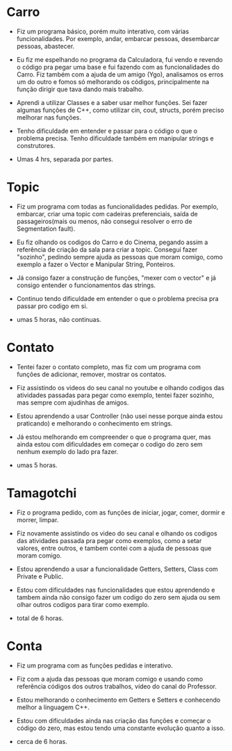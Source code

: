 # Carro

- Fiz um programa básico, porém muito interativo, com várias funcionalidades. Por exemplo, andar, embarcar pessoas, desembarcar pessoas, abastecer.

- Eu fiz me espelhando no programa da Calculadora, fui vendo e revendo o código pra pegar uma base e fui fazendo com as funcionalidades do Carro. Fiz também com a ajuda de um amigo (Ygo),  analisamos os erros um do outro e fomos só melhorando os códigos,  principalmente na função dirigir que tava dando mais trabalho.

- Aprendi a utilizar Classes e a saber usar melhor funções. Sei fazer algumas funções de C++, como utilizar cin, cout, structs, porém preciso melhorar nas funções.

- Tenho dificuldade em entender e passar para o código o que o problema precisa. Tenho dificuldade também em manipular strings e construtores.

- Umas 4 hrs, separada por partes. 

# Topic


- Fiz um programa com todas as funcionalidades pedidas. Por exemplo, embarcar, criar uma topic com cadeiras preferenciais, saída de passageiros(mais ou menos, não consegui resolver o erro de Segmentation fault). 

- Eu fiz olhando os codigos do Carro e do Cinema, pegando assim a referência de criação da sala para criar a topic. Consegui fazer "sozinho", pedindo sempre ajuda as pessoas que moram comigo, como exemplo a fazer o Vector e Manipular String, Ponteiros.

- Já consigo fazer a construção de funções, "mexer com o vector" e já consigo entender o funcionamentos das strings. 

- Continuo tendo dificuldade em entender o que o problema precisa pra passar pro codigo em si.

- umas 5 horas, não continuas.

# Contato

- Tentei fazer o contato completo, mas fiz com um programa com funções de adicionar, remover, mostrar os contatos.

- Fiz assistindo os videos do seu canal no youtube e olhando codigos das atividades passadas para pegar como exemplo, tentei fazer sozinho, mas sempre com ajudinhas de amigos.

- Estou aprendendo a usar Controller (não usei nesse porque ainda estou praticando) e melhorando o conhecimento em strings.

- Já estou melhorando em compreender o que o programa quer, mas ainda estou com dificuldades em começar o codigo do zero sem nenhum exemplo do lado pra fazer.

- umas 5 horas.

# Tamagotchi

- Fiz o programa pedido, com as funções de iniciar, jogar, comer, dormir e morrer, limpar.

- Fiz novamente assistindo os video do seu canal e olhando os codigos das atividades passada pra pegar como exemplos, como a setar valores, entre outros, e tambem contei com a ajuda de pessoas que moram comigo.

- Estou aprendendo a usar a funcionalidade Getters, Setters, Class com Private e Public.

- Estou com dificuldades nas funcionalidades que estou aprendendo e tambem ainda não consigo fazer um codigo do zero sem ajuda ou sem olhar outros codigos para tirar como exemplo.

- total de 6 horas.

# Conta

- Fiz um programa com as funções pedidas e interativo.

- Fiz com a ajuda das pessoas que moram comigo e usando como referência códigos dos outros trabalhos, vídeo do canal do Professor.

- Estou melhorando o conhecimento em Getters e Setters e conhecendo melhor a linguagem C++. 

- Estou com dificuldades ainda nas criação das funções e começar o código do zero, mas estou tendo uma constante evolução quanto a isso. 

- cerca de 6 horas.
